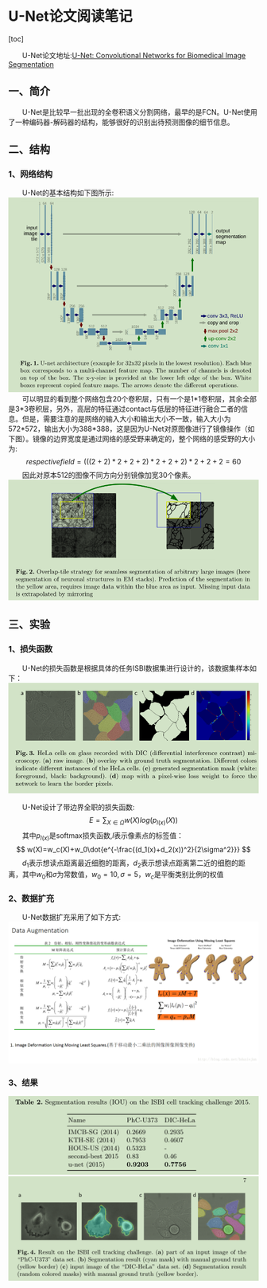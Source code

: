 # U-Net论文阅读笔记
[toc]

&emsp;&emsp;U-Net论文地址:[U-Net: Convolutional Networks for Biomedical Image Segmentation](https://arxiv.org/abs/1505.04597)
## 一、简介
&emsp;&emsp;U-Net是比较早一批出现的全卷积语义分割网络，最早的是FCN。U-Net使用了一种编码器-解码器的结构，能够很好的识别出待预测图像的细节信息。
## 二、结构

### 1、网络结构
&emsp;&emsp;U-Net的基本结构如下图所示:
![](imgs/u-net.png)
&emsp;&emsp;可以明显的看到整个网络包含20个卷积层，只有一个是1\*1卷积层，其余全部是3\*3卷积层，另外，高层的特征通过contact与低层的特征进行融合二者的信息。但是，需要注意的是网络的输入大小和输出大小不一致，输入大小为572\*572，输出大小为388\*388，这是因为U-Net对原图像进行了镜像操作（如下图）。镜像的边界宽度是通过网络的感受野来确定的，整个网络的感受野的大小为:
$$
respective field=(((2 + 2) * 2 + 2 + 2) * 2 + 2 + 2) * 2 + 2 + 2 = 60
$$
&emsp;&emsp;因此对原本512的图像不同方向分别镜像加宽30个像素。
![](imgs/u-in.png)

## 三、实验
### 1、损失函数
&emsp;&emsp;U-Net的损失函数是根据具体的任务ISBI数据集进行设计的，该数据集样本如下：
![](imgs/u-data.png)

&emsp;&emsp;U-Net设计了带边界全职的损失函数:
$$
E=\sum_{X \in \Omega}w(X)log(p_{l(x)}(X))
$$
&emsp;&emsp;其中$p_{l(x)}$是softmax损失函数,$l$表示像素点的标签值：
$$
w(X)=w_c(X)+w_0\dot{e^{-\frac{(d_1(x)+d_2(x))^2}{2\sigma^2}}}
$$
&emsp;&emsp;$d_1$表示想读点距离最近细胞的距离，$d_2$表示想读点距离第二近的细胞的距离，其中$w_0$和$\sigma$为常数值，$w_0=10,\sigma=5$，$w_c$是平衡类别比例的权值
### 2、数据扩充
&emsp;&emsp;U-Net数据扩充采用了如下方式:
![](imgs/data_aug.png)

### 3、结果
![](imgs/res_1.png)
![](imgs/res_2.png)